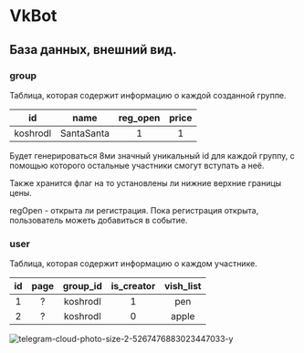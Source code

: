 # VkBot
## База данных, внешний вид.
### group
Таблица, которая содержит информацию о каждой созданной группе.

| __id__ | name | reg_open | price |
|:---------:|:---------:|:---------:|:---------:|
| koshrodl | SantaSanta | 1 | 1 |

Будет генерироваться 8ми значный уникальный id для каждой группу, с помощью которого остальные участники смогут вступать а неё.

Также хранится флаг на то установлены ли нижние верхние границы цены.

regOpen - открыта ли регистрация. Пока регистрация открыта, пользователь можеть добавиться в событие.

### user

Таблица, которая содержит информацию о каждом участнике.

| id | page | __group_id__ | is_creator | vish_list |
|:---------:|:---------:|:---------:|:---------:|:---------:|
| 1 | ? | koshrodl | 1 | pen |
| 2 | ? | koshrodl | 0 | apple |

![telegram-cloud-photo-size-2-5267476883023447033-y](https://github.com/YuliaKorolenko/VkBot/assets/79725120/b7a4e76a-b7ed-41de-8a21-250fe468df2f)
